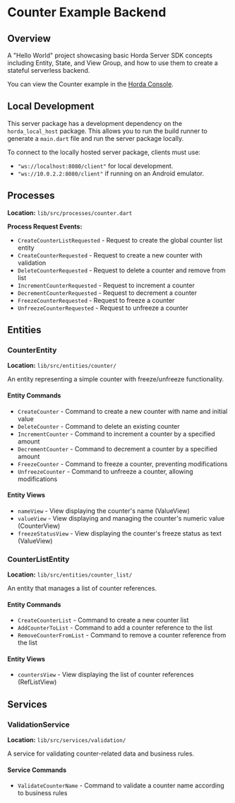 # Counter Example Backend

## Overview

A "Hello World" project showcasing basic Horda Server SDK concepts including Entity, State, and View Group, and how to use them to create a stateful serverless backend.

You can view the Counter example in the [Horda Console](https://console.horda.dev/?project=d2sqf8kgc98s73838big).

## Local Development

This server package has a development dependency on the `horda_local_host` package. This allows you to run the build runner to generate a `main.dart` file and run the server package locally.

To connect to the locally hosted server package, clients must use:
- `"ws://localhost:8080/client"` for local development.
- `"ws://10.0.2.2:8080/client"` if running on an Android emulator.

## Processes

**Location:** `lib/src/processes/counter.dart`

**Process Request Events:**
- `CreateCounterListRequested` - Request to create the global counter list entity
- `CreateCounterRequested` - Request to create a new counter with validation
- `DeleteCounterRequested` - Request to delete a counter and remove from list
- `IncrementCounterRequested` - Request to increment a counter
- `DecrementCounterRequested` - Request to decrement a counter
- `FreezeCounterRequested` - Request to freeze a counter
- `UnfreezeCounterRequested` - Request to unfreeze a counter

## Entities

### CounterEntity
**Location:** `lib/src/entities/counter/`

An entity representing a simple counter with freeze/unfreeze functionality.

#### Entity Commands
- `CreateCounter` - Command to create a new counter with name and initial value
- `DeleteCounter` - Command to delete an existing counter
- `IncrementCounter` - Command to increment a counter by a specified amount
- `DecrementCounter` - Command to decrement a counter by a specified amount  
- `FreezeCounter` - Command to freeze a counter, preventing modifications
- `UnfreezeCounter` - Command to unfreeze a counter, allowing modifications

#### Entity Views
- `nameView` - View displaying the counter's name (ValueView<String>)
- `valueView` - View displaying and managing the counter's numeric value (CounterView)
- `freezeStatusView` - View displaying the counter's freeze status as text (ValueView<String>)

### CounterListEntity
**Location:** `lib/src/entities/counter_list/`

An entity that manages a list of counter references.

#### Entity Commands
- `CreateCounterList` - Command to create a new counter list
- `AddCounterToList` - Command to add a counter reference to the list
- `RemoveCounterFromList` - Command to remove a counter reference from the list

#### Entity Views
- `countersView` - View displaying the list of counter references (RefListView)

## Services

### ValidationService
**Location:** `lib/src/services/validation/`

A service for validating counter-related data and business rules.

#### Service Commands
- `ValidateCounterName` - Command to validate a counter name according to business rules
